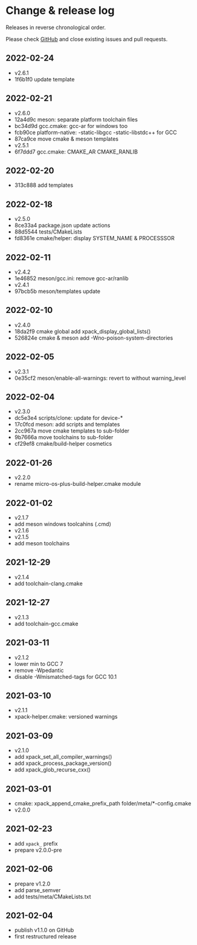 # Change & release log

Releases in reverse chronological order.

Please check
[GitHub](https://github.com/micro-os-plus/build-helper-xpack/issues/)
and close existing issues and pull requests.

## 2022-02-24

- v2.6.1
- 1f6b1f0 update template

## 2022-02-21

- v2.6.0
- 12a4d9c meson: separate platform toolchain files
- bc34d9d gcc.cmake: gcc-ar for windows too
- fcb90ce platform-native: -static-libgcc -static-libstdc++ for GCC
- 87ca9ce move cmake & meson templates
- v2.5.1
- 6f7ddd7 gcc.cmake: CMAKE_AR CMAKE_RANLIB

## 2022-02-20

- 313c888 add templates

## 2022-02-18

- v2.5.0
- 8ce33a4 package.json update actions
- 88d5544 tests/CMakeLists
- fd8361e cmake/helper: display SYSTEM_NAME & PROCESSSOR

## 2022-02-11

- v2.4.2
- 1e46852 meson/gcc.ini: remove gcc-ar/ranlib
- v2.4.1
- 97bcb5b meson/templates update

## 2022-02-10

- v2.4.0
- 18da2f9 cmake global add xpack_display_global_lists()
- 526824e cmake & meson add -Wno-poison-system-directories

## 2022-02-05

- v2.3.1
- 0e35cf2 meson/enable-all-warnings: revert to without warning_level

## 2022-02-04

- v2.3.0
- dc5e3e4 scripts/clone: update for device-*
- 17c0fcd meson: add scripts and templates
- 2cc967a move cmake templates to sub-folder
- 9b7666a move toolchains to sub-folder
- cf29ef8 cmake/build-helper cosmetics

## 2022-01-26

- v2.2.0
- rename micro-os-plus-build-helper.cmake module

## 2022-01-02

- v2.1.7
- add meson windows toolcahins (.cmd)
- v2.1.6
- v2.1.5
- add meson toolchains

## 2021-12-29

- v2.1.4
- add toolchain-clang.cmake

## 2021-12-27

- v2.1.3
- add toolchain-gcc.cmake

## 2021-03-11

- v2.1.2
- lower min to GCC 7
- remove -Wpedantic
- disable -Wmismatched-tags for GCC 10.1

## 2021-03-10

- v2.1.1
- xpack-helper.cmake: versioned warnings

## 2021-03-09

- v2.1.0
- add xpack_set_all_compiler_warnings()
- add xpack_process_package_version()
- add xpack_glob_recurse_cxx()

## 2021-03-01

- cmake: xpack_append_cmake_prefix_path folder/meta/*-config.cmake
- v2.0.0

## 2021-02-23

- add `xpack_` prefix
- prepare v2.0.0-pre

## 2021-02-06

- prepare v1.2.0
- add parse_semver
- add tests/meta/CMakeLists.txt

## 2021-02-04

- publish v1.1.0 on GitHub
- first restructured release
